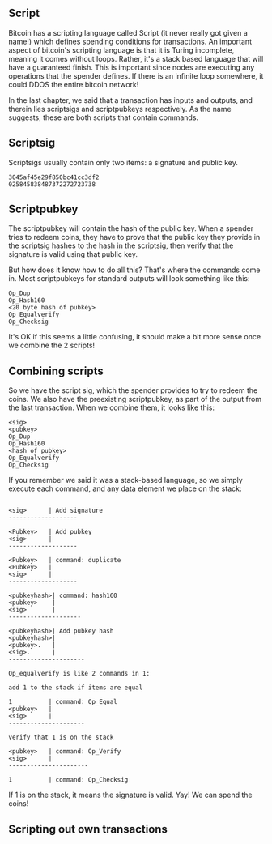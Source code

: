 ## Script 

Bitcoin has a scripting language called Script (it never really got given a name!) which defines spending conditions for transactions. An important aspect of bitcoin's scripting language is that it is Turing incomplete, meaning it comes without loops. Rather, it's a stack based language that will have a guaranteed finish. This is important since nodes are executing any operations that the spender defines. If there is an infinite loop somewhere, it could DDOS the entire bitcoin network!

In the last chapter, we said that a transaction has inputs and outputs, and therein lies scriptsigs and scriptpubkeys respectively. As the name suggests, these are both scripts that contain commands.

## Scriptsig

Scriptsigs usually contain only two items: a signature and public key.

```
3045af45e29f850bc41cc3df2
025845838487372272723738
```

## Scriptpubkey

The scriptpubkey will contain the hash of the public key. When a spender tries to redeem coins, they have to prove that the public key they provide in the scriptsig hashes to the hash in the scriptsig, then verify that the signature is valid using that public key.

But how does it know how to do all this? That's where the commands come in. Most scriptpubkeys for standard outputs will look something like this:

```
Op_Dup
Op_Hash160
<20 byte hash of pubkey>
Op_Equalverify
Op_Checksig
```

It's OK if this seems a little confusing, it should make a bit more sense once we combine the 2 scripts!

## Combining scripts

So we have the script sig, which the spender provides to try to redeem the coins. We also have the preexisting scriptpubkey, as part of the output from the last transaction. When we combine them, it looks like this:

```
<sig>
<pubkey>
Op_Dup
Op_Hash160
<hash of pubkey>
Op_Equalverify
Op_Checksig
```
If you remember we said it was a stack-based language, so we simply execute each command, and any data element we place on the stack:

```
            
<sig>      | Add signature
-------------------

<Pubkey>   | Add pubkey
<sig>      |
-------------------

<Pubkey>   | command: duplicate
<Pubkey>   |
<sig>      |
-------------------

<pubkeyhash>| command: hash160
<pubkey>    |
<sig>       |
--------------------

<pubkeyhash>| Add pubkey hash
<pubkeyhash>|
<pubkey>.   |
<sig>.      |
---------------------

Op_equalverify is like 2 commands in 1: 

add 1 to the stack if items are equal

1          | command: Op_Equal
<pubkey>   |
<sig>      |
---------------------

verify that 1 is on the stack

<pubkey>   | command: Op_Verify
<sig>      |
----------------------

1          | command: Op_Checksig

```

If 1 is on the stack, it means the signature is valid. Yay! We can spend the coins! 

## Scripting out own transactions

